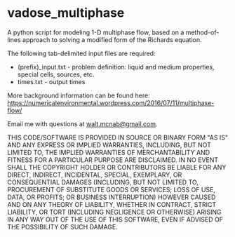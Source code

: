 # vadose_multiphase
A python script for modeling 1-D multiphase flow, based on a method-of-lines approach to solving a modified form of the Richards equation.

The following tab-delimited input files are required:

* (prefix)_input.txt - problem definition: liquid and medium properties, special cells, sources, etc.
* times.txt - output times

More background information can be found here: https://numericalenvironmental.wordpress.com/2016/07/11/multiphase-flow/

Email me with questions at walt.mcnab@gmail.com.

THIS CODE/SOFTWARE IS PROVIDED IN SOURCE OR BINARY FORM "AS IS" AND ANY EXPRESS OR IMPLIED WARRANTIES, INCLUDING, BUT NOT LIMITED TO, THE IMPLIED WARRANTIES OF MERCHANTABILITY AND FITNESS FOR A PARTICULAR PURPOSE ARE DISCLAIMED. IN NO EVENT SHALL THE COPYRIGHT HOLDER OR CONTRIBUTORS BE LIABLE FOR ANY DIRECT, INDIRECT, INCIDENTAL, SPECIAL, EXEMPLARY, OR CONSEQUENTIAL DAMAGES (INCLUDING, BUT NOT LIMITED TO, PROCUREMENT OF SUBSTITUTE GOODS OR SERVICES; LOSS OF USE, DATA, OR PROFITS; OR BUSINESS INTERRUPTION) HOWEVER CAUSED AND ON ANY THEORY OF LIABILITY, WHETHER IN CONTRACT, STRICT LIABILITY, OR TORT (INCLUDING NEGLIGENCE OR OTHERWISE) ARISING IN ANY WAY OUT OF THE USE OF THIS SOFTWARE, EVEN IF ADVISED OF THE POSSIBILITY OF SUCH DAMAGE.

